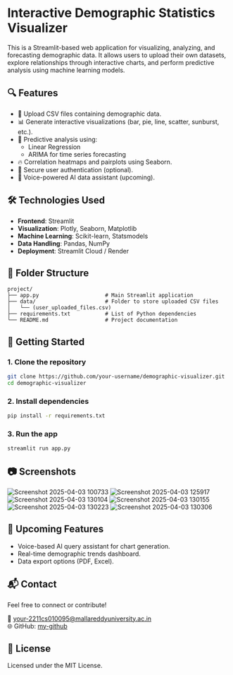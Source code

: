 # Interactive Demographic Statistics Visualizer

This is a Streamlit-based web application for visualizing, analyzing, and forecasting demographic data. It allows users to upload their own datasets, explore relationships through interactive charts, and perform predictive analysis using machine learning models.

## 🔍 Features

- 📂 Upload CSV files containing demographic data.
- 📊 Generate interactive visualizations (bar, pie, line, scatter, sunburst, etc.).
- 🧠 Predictive analysis using:
  - Linear Regression
  - ARIMA for time series forecasting
- 🔥 Correlation heatmaps and pairplots using Seaborn.
- 🔐 Secure user authentication (optional).
- 💬 Voice-powered AI data assistant (upcoming).

## 🛠 Technologies Used

- **Frontend**: Streamlit
- **Visualization**: Plotly, Seaborn, Matplotlib
- **Machine Learning**: Scikit-learn, Statsmodels
- **Data Handling**: Pandas, NumPy
- **Deployment**: Streamlit Cloud / Render

## 📁 Folder Structure

```
project/
├── app.py                     # Main Streamlit application
├── data/                      # Folder to store uploaded CSV files
│   └── (user_uploaded_files.csv)
├── requirements.txt           # List of Python dependencies
└── README.md                  # Project documentation
```

## 🚀 Getting Started

### 1. Clone the repository

```bash
git clone https://github.com/your-username/demographic-visualizer.git
cd demographic-visualizer
```

### 2. Install dependencies

```bash
pip install -r requirements.txt
```

### 3. Run the app

```bash
streamlit run app.py
```

## 📷 Screenshots
![Screenshot 2025-04-03 100733](https://github.com/user-attachments/assets/0457a3c6-c985-4bbc-b5c5-00ac48c56f58)
![Screenshot 2025-04-03 125917](https://github.com/user-attachments/assets/c9624268-81da-4829-99cb-301307a6fb6b)
![Screenshot 2025-04-03 130104](https://github.com/user-attachments/assets/5b2bbd48-22c6-4bb6-8447-c3757b1b1380)
![Screenshot 2025-04-03 130155](https://github.com/user-attachments/assets/756b19ff-e524-4a97-85e5-ab3293bfce41)
![Screenshot 2025-04-03 130223](https://github.com/user-attachments/assets/69dc6d0d-cb23-4af3-8d01-57891befdde4)
![Screenshot 2025-04-03 130306](https://github.com/user-attachments/assets/0c1c7fd8-43e2-4a7e-bb1e-4eb54bf1a47e)

## 🔮 Upcoming Features

- Voice-based AI query assistant for chart generation.
- Real-time demographic trends dashboard.
- Data export options (PDF, Excel).

## 📬 Contact

Feel free to connect or contribute!

📧 your-2211cs010095@mallareddyuniversity.ac.in  
🌐 GitHub: [my-github]([https://github.com/Rohitreddy06])

## 📜 License

Licensed under the MIT License.

